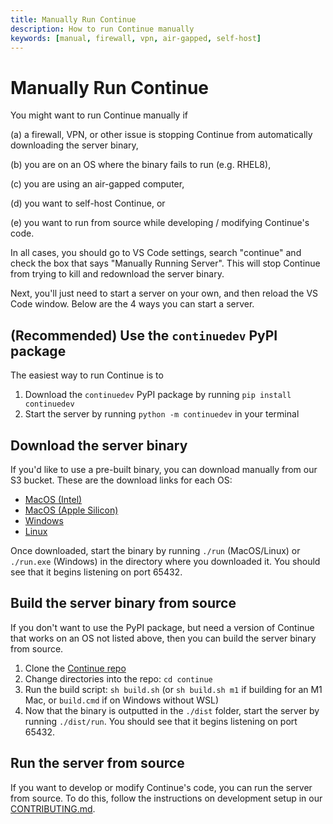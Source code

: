 ```yaml
---
title: Manually Run Continue
description: How to run Continue manually
keywords: [manual, firewall, vpn, air-gapped, self-host]
---
```


# Manually Run Continue

You might want to run Continue manually if

(a) a firewall, VPN, or other issue is stopping Continue from automatically downloading the server binary,

(b) you are on an OS where the binary fails to run (e.g. RHEL8),

(c) you are using an air-gapped computer,

(d) you want to self-host Continue, or

(e) you want to run from source while developing / modifying Continue's code.

In all cases, you should go to VS Code settings, search "continue" and check the box that says "Manually Running Server". This will stop Continue from trying to kill and redownload the server binary.

Next, you'll just need to start a server on your own, and then reload the VS Code window. Below are the 4 ways you can start a server.

## (Recommended) Use the `continuedev` PyPI package

The easiest way to run Continue is to

1. Download the `continuedev` PyPI package by running `pip install continuedev`
2. Start the server by running `python -m continuedev` in your terminal

## Download the server binary

If you'd like to use a pre-built binary, you can download manually from our S3 bucket. These are the download links for each OS:

- [MacOS (Intel)](https://s3.continue.dev/mac/run)
- [MacOS (Apple Silicon)](https://s3.continue.dev/apple-silicon/run)
- [Windows](https://s3.continue.dev/windows/run.exe)
- [Linux](https://s3.continue.dev/linux/run)

Once downloaded, start the binary by running `./run` (MacOS/Linux) or `./run.exe` (Windows) in the directory where you downloaded it. You should see that it begins listening on port 65432.

## Build the server binary from source

If you don't want to use the PyPI package, but need a version of Continue that works on an OS not listed above, then you can build the server binary from source.

1. Clone the [Continue repo](https://github.com/continuedev/continue)
2. Change directories into the repo: `cd continue`
3. Run the build script: `sh build.sh` (or `sh build.sh m1` if building for an M1 Mac, or `build.cmd` if on Windows without WSL)
4. Now that the binary is outputted in the `./dist` folder, start the server by running `./dist/run`. You should see that it begins listening on port 65432.

## Run the server from source

If you want to develop or modify Continue's code, you can run the server from source. To do this, follow the instructions on development setup in our [CONTRIBUTING.md](https://github.com/continuedev/continue/blob/main/CONTRIBUTING.md#environment-setup).
